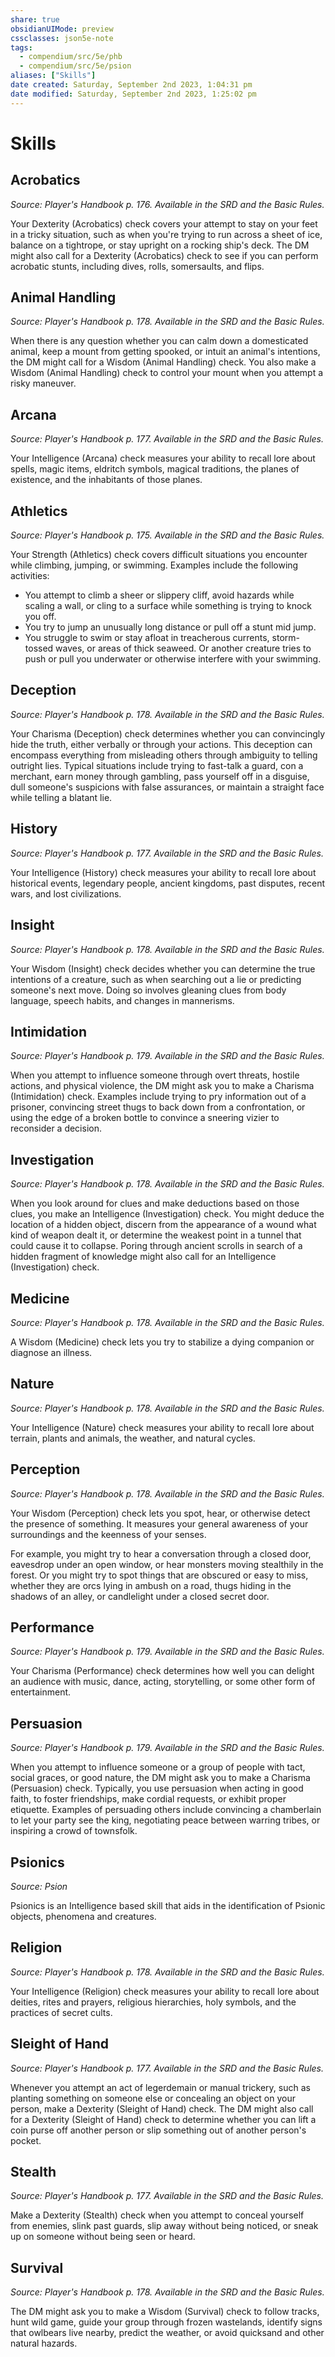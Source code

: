 ```yaml
---
share: true
obsidianUIMode: preview
cssclasses: json5e-note
tags:
  - compendium/src/5e/phb
  - compendium/src/5e/psion
aliases: ["Skills"]
date created: Saturday, September 2nd 2023, 1:04:31 pm
date modified: Saturday, September 2nd 2023, 1:25:02 pm
---
```

# Skills

## Acrobatics

*Source: Player's Handbook p. 176. Available in the SRD and the Basic Rules.*

Your Dexterity (Acrobatics) check covers your attempt to stay on your feet in a tricky situation, such as when you're trying to run across a sheet of ice, balance on a tightrope, or stay upright on a rocking ship's deck. The DM might also call for a Dexterity (Acrobatics) check to see if you can perform acrobatic stunts, including dives, rolls, somersaults, and flips.

## Animal Handling

*Source: Player's Handbook p. 178. Available in the SRD and the Basic Rules.*

When there is any question whether you can calm down a domesticated animal, keep a mount from getting spooked, or intuit an animal's intentions, the DM might call for a Wisdom (Animal Handling) check. You also make a Wisdom (Animal Handling) check to control your mount when you attempt a risky maneuver.

## Arcana

*Source: Player's Handbook p. 177. Available in the SRD and the Basic Rules.*

Your Intelligence (Arcana) check measures your ability to recall lore about spells, magic items, eldritch symbols, magical traditions, the planes of existence, and the inhabitants of those planes.

## Athletics

*Source: Player's Handbook p. 175. Available in the SRD and the Basic Rules.*

Your Strength (Athletics) check covers difficult situations you encounter while climbing, jumping, or swimming. Examples include the following activities:

- You attempt to climb a sheer or slippery cliff, avoid hazards while scaling a wall, or cling to a surface while something is trying to knock you off.  
- You try to jump an unusually long distance or pull off a stunt mid jump.  
- You struggle to swim or stay afloat in treacherous currents, storm-tossed waves, or areas of thick seaweed. Or another creature tries to push or pull you underwater or otherwise interfere with your swimming.  

## Deception

*Source: Player's Handbook p. 178. Available in the SRD and the Basic Rules.*

Your Charisma (Deception) check determines whether you can convincingly hide the truth, either verbally or through your actions. This deception can encompass everything from misleading others through ambiguity to telling outright lies. Typical situations include trying to fast-talk a guard, con a merchant, earn money through gambling, pass yourself off in a disguise, dull someone's suspicions with false assurances, or maintain a straight face while telling a blatant lie.

## History

*Source: Player's Handbook p. 177. Available in the SRD and the Basic Rules.*

Your Intelligence (History) check measures your ability to recall lore about historical events, legendary people, ancient kingdoms, past disputes, recent wars, and lost civilizations.

## Insight

*Source: Player's Handbook p. 178. Available in the SRD and the Basic Rules.*

Your Wisdom (Insight) check decides whether you can determine the true intentions of a creature, such as when searching out a lie or predicting someone's next move. Doing so involves gleaning clues from body language, speech habits, and changes in mannerisms.

## Intimidation

*Source: Player's Handbook p. 179. Available in the SRD and the Basic Rules.*

When you attempt to influence someone through overt threats, hostile actions, and physical violence, the DM might ask you to make a Charisma (Intimidation) check. Examples include trying to pry information out of a prisoner, convincing street thugs to back down from a confrontation, or using the edge of a broken bottle to convince a sneering vizier to reconsider a decision.

## Investigation

*Source: Player's Handbook p. 178. Available in the SRD and the Basic Rules.*

When you look around for clues and make deductions based on those clues, you make an Intelligence (Investigation) check. You might deduce the location of a hidden object, discern from the appearance of a wound what kind of weapon dealt it, or determine the weakest point in a tunnel that could cause it to collapse. Poring through ancient scrolls in search of a hidden fragment of knowledge might also call for an Intelligence (Investigation) check.

## Medicine

*Source: Player's Handbook p. 178. Available in the SRD and the Basic Rules.*

A Wisdom (Medicine) check lets you try to stabilize a dying companion or diagnose an illness.

## Nature

*Source: Player's Handbook p. 178. Available in the SRD and the Basic Rules.*

Your Intelligence (Nature) check measures your ability to recall lore about terrain, plants and animals, the weather, and natural cycles.

## Perception

*Source: Player's Handbook p. 178. Available in the SRD and the Basic Rules.*

Your Wisdom (Perception) check lets you spot, hear, or otherwise detect the presence of something. It measures your general awareness of your surroundings and the keenness of your senses.

For example, you might try to hear a conversation through a closed door, eavesdrop under an open window, or hear monsters moving stealthily in the forest. Or you might try to spot things that are obscured or easy to miss, whether they are orcs lying in ambush on a road, thugs hiding in the shadows of an alley, or candlelight under a closed secret door.

## Performance

*Source: Player's Handbook p. 179. Available in the SRD and the Basic Rules.*

Your Charisma (Performance) check determines how well you can delight an audience with music, dance, acting, storytelling, or some other form of entertainment.

## Persuasion

*Source: Player's Handbook p. 179. Available in the SRD and the Basic Rules.*

When you attempt to influence someone or a group of people with tact, social graces, or good nature, the DM might ask you to make a Charisma (Persuasion) check. Typically, you use persuasion when acting in good faith, to foster friendships, make cordial requests, or exhibit proper etiquette. Examples of persuading others include convincing a chamberlain to let your party see the king, negotiating peace between warring tribes, or inspiring a crowd of townsfolk.

## Psionics

*Source: Psion*

Psionics is an Intelligence based skill that aids in the identification of Psionic objects, phenomena and creatures.

## Religion

*Source: Player's Handbook p. 178. Available in the SRD and the Basic Rules.*

Your Intelligence (Religion) check measures your ability to recall lore about deities, rites and prayers, religious hierarchies, holy symbols, and the practices of secret cults.

## Sleight of Hand

*Source: Player's Handbook p. 177. Available in the SRD and the Basic Rules.*

Whenever you attempt an act of legerdemain or manual trickery, such as planting something on someone else or concealing an object on your person, make a Dexterity (Sleight of Hand) check. The DM might also call for a Dexterity (Sleight of Hand) check to determine whether you can lift a coin purse off another person or slip something out of another person's pocket.

## Stealth

*Source: Player's Handbook p. 177. Available in the SRD and the Basic Rules.*

Make a Dexterity (Stealth) check when you attempt to conceal yourself from enemies, slink past guards, slip away without being noticed, or sneak up on someone without being seen or heard.

## Survival

*Source: Player's Handbook p. 178. Available in the SRD and the Basic Rules.*

The DM might ask you to make a Wisdom (Survival) check to follow tracks, hunt wild game, guide your group through frozen wastelands, identify signs that owlbears live nearby, predict the weather, or avoid quicksand and other natural hazards.